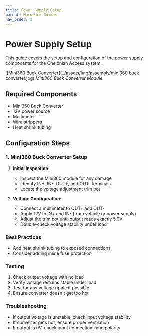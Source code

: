 ```yaml
---
title: Power Supply Setup
parent: Hardware Guides
nav_order: 2
---
```


# Power Supply Setup

This guide covers the setup and configuration of the power supply components for the Chelonian Access system.

![Mini360 Buck Converter](../assets/img/assembly/mini360 buck converter.jpg)
*Mini360 Buck Converter Module*

## Required Components

- Mini360 Buck Converter
- 12V power source
- Multimeter
- Wire strippers
- Heat shrink tubing

## Configuration Steps

### 1. Mini360 Buck Converter Setup

1. **Initial Inspection:**
   - Inspect the Mini360 module for any damage
   - Identify IN+, IN-, OUT+, and OUT- terminals
   - Locate the voltage adjustment trim pot

2. **Voltage Configuration:**
   - Connect a multimeter to OUT+ and OUT-
   - Apply 12V to IN+ and IN- (from vehicle or power supply)
   - Adjust the trim pot until output reads exactly 5.0V
   - Double-check voltage stability under load

### Best Practices

- Add heat shrink tubing to exposed connections
- Consider adding inline fuse protection

### Testing

1. Check output voltage with no load
2. Verify voltage remains stable under load
3. Test for any voltage ripple if possible
4. Ensure converter doesn't get too hot

### Troubleshooting

- If output voltage is unstable, check input voltage stability
- If converter gets hot, ensure proper ventilation
- If output is 0V, check input connections and polarity
